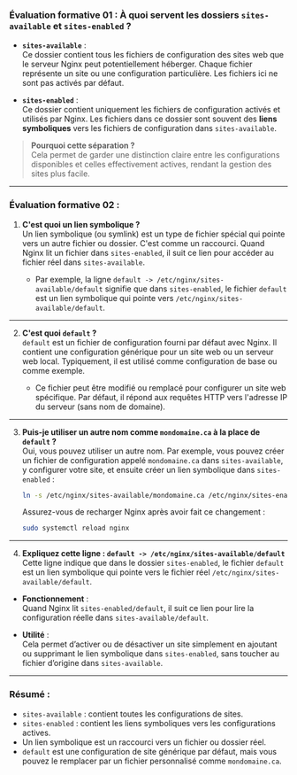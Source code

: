 ### **Évaluation formative 01 : À quoi servent les dossiers `sites-available` et `sites-enabled` ?**

- **`sites-available`** :  
  Ce dossier contient tous les fichiers de configuration des sites web que le serveur Nginx peut potentiellement héberger. Chaque fichier représente un site ou une configuration particulière. Les fichiers ici ne sont pas activés par défaut.

- **`sites-enabled`** :  
  Ce dossier contient uniquement les fichiers de configuration activés et utilisés par Nginx. Les fichiers dans ce dossier sont souvent des **liens symboliques** vers les fichiers de configuration dans `sites-available`.

> **Pourquoi cette séparation ?**  
Cela permet de garder une distinction claire entre les configurations disponibles et celles effectivement actives, rendant la gestion des sites plus facile.

---

### **Évaluation formative 02 :**

1. **C'est quoi un lien symbolique ?**  
Un lien symbolique (ou symlink) est un type de fichier spécial qui pointe vers un autre fichier ou dossier. C'est comme un raccourci. Quand Nginx lit un fichier dans `sites-enabled`, il suit ce lien pour accéder au fichier réel dans `sites-available`.

   - Par exemple, la ligne `default -> /etc/nginx/sites-available/default` signifie que dans `sites-enabled`, le fichier `default` est un lien symbolique qui pointe vers `/etc/nginx/sites-available/default`.

---

2. **C'est quoi `default` ?**  
`default` est un fichier de configuration fourni par défaut avec Nginx. Il contient une configuration générique pour un site web ou un serveur web local. Typiquement, il est utilisé comme configuration de base ou comme exemple.

   - Ce fichier peut être modifié ou remplacé pour configurer un site web spécifique. Par défaut, il répond aux requêtes HTTP vers l'adresse IP du serveur (sans nom de domaine).

---

3. **Puis-je utiliser un autre nom comme `mondomaine.ca` à la place de `default` ?**  
Oui, vous pouvez utiliser un autre nom. Par exemple, vous pouvez créer un fichier de configuration appelé `mondomaine.ca` dans `sites-available`, y configurer votre site, et ensuite créer un lien symbolique dans `sites-enabled` :
   ```bash
   ln -s /etc/nginx/sites-available/mondomaine.ca /etc/nginx/sites-enabled/mondomaine.ca
   ```
   Assurez-vous de recharger Nginx après avoir fait ce changement :
   ```bash
   sudo systemctl reload nginx
   ```

---

4. **Expliquez cette ligne : `default -> /etc/nginx/sites-available/default`**  
Cette ligne indique que dans le dossier `sites-enabled`, le fichier `default` est un lien symbolique qui pointe vers le fichier réel `/etc/nginx/sites-available/default`.

- **Fonctionnement** :  
  Quand Nginx lit `sites-enabled/default`, il suit ce lien pour lire la configuration réelle dans `sites-available/default`.

- **Utilité** :  
  Cela permet d’activer ou de désactiver un site simplement en ajoutant ou supprimant le lien symbolique dans `sites-enabled`, sans toucher au fichier d’origine dans `sites-available`.

---

### **Résumé :**
- `sites-available` : contient toutes les configurations de sites.
- `sites-enabled` : contient les liens symboliques vers les configurations actives.
- Un lien symbolique est un raccourci vers un fichier ou dossier réel.
- `default` est une configuration de site générique par défaut, mais vous pouvez le remplacer par un fichier personnalisé comme `mondomaine.ca`.
